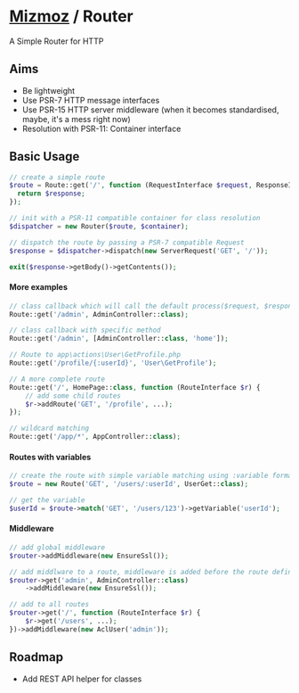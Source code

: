 # [Mizmoz](https://www.mizmoz.com) / Router

A Simple Router for HTTP

## Aims

- Be lightweight
- Use PSR-7 HTTP message interfaces
- Use PSR-15 HTTP server middleware (when it becomes standardised, maybe, it's a mess right now)
- Resolution with PSR-11: Container interface

## Basic Usage

```php
// create a simple route
$route = Route::get('/', function (RequestInterface $request, ResponseInterface $response, ResultInterface $result) {
  return $response;
});

// init with a PSR-11 compatible container for class resolution
$dispatcher = new Router($route, $container);

// dispatch the route by passing a PSR-7 compatible Request
$response = $dispatcher->dispatch(new ServerRequest('GET', '/'));

exit($response->getBody()->getContents());

```

#### More examples

```php
// class callback which will call the default process($request, $response, $next);
Route::get('/admin', AdminController::class);

// class callback with specific method
Route::get('/admin', [AdminController::class, 'home']);

// Route to app\actions\User\GetProfile.php
Route::get('/profile/{:userId}', 'User\GetProfile');

// A more complete route
Route::get('/', HomePage::class, function (RouteInterface $r) {
    // add some child routes
    $r->addRoute('GET', '/profile', ...);
});

// wildcard matching
Route::get('/app/*', AppController::class);
```

#### Routes with variables

```php
// create the route with simple variable matching using :variable format
$route = new Route('GET', '/users/:userId', UserGet::class);

// get the variable
$userId = $route->match('GET', '/users/123')->getVariable('userId');
```

#### Middleware

```php
// add global middleware
$router->addMiddleware(new EnsureSsl());

// add middlware to a route, middleware is added before the route definition by default
$router->get('admin', AdminController::class)
    ->addMiddleware(new EnsureSsl());

// add to all routes
$router->get('/', function (RouteInterface $r) {
    $r->get('/users', ...);
})->addMiddleware(new AclUser('admin'));
```

## Roadmap

- Add REST API helper for classes